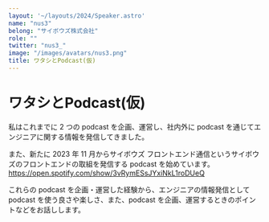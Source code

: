 ```yaml
---
layout: '~/layouts/2024/Speaker.astro'
name: "nus3"
belong: "サイボウズ株式会社"
role: ""
twitter: "nus3_"
image: "/images/avatars/nus3.png"
title: ワタシとPodcast(仮)
---
```


# ワタシとPodcast(仮)

私はこれまでに 2 つの podcast を企画、運営し、社内外に podcast を通じてエンジニアに関する情報を発信してきました。  

また、新たに 2023 年 11 月からサイボウズ フロントエンド通信というサイボウズのフロントエンドの取組を発信する podcast を始めています。  
<a href="https://open.spotify.com/show/3vRymESsJYxiNkL1roDUeQ">https://open.spotify.com/show/3vRymESsJYxiNkL1roDUeQ</a>  

これらの podcast を企画・運営した経験から、エンジニアの情報発信として podcast を使う良さや楽しさ、また、podcast を企画、運営するときのポイントなどをお話しします。  